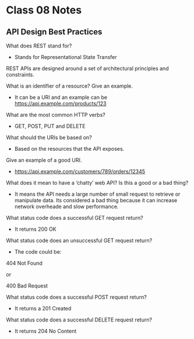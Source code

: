 # Class 08 Notes

## API Design Best Practices

What does REST stand for?

- Stands for Representational State Transfer

REST APIs are designed around a set of architectural principles and constraints.

What is an identifier of a resource? Give an example.

- It can be a URI and an example can be <https://api.example.com/products/123>

What are the most common HTTP verbs?

- GET, POST, PUT and DELETE

What should the URIs be based on?

- Based on the resources that the API exposes.

Give an example of a good URI.

- <https://api.example.com/customers/789/orders/12345>

What does it mean to have a ‘chatty’ web API? Is this a good or a bad thing?

- It means the API needs a large number of small request to retrieve or manipulate data. Its considered a bad thing because it can increase network overheade and slow performance.

What status code does a successful GET request return?

- It returns 200 OK

What status code does an unsuccessful GET request return?

- The code could be:

404 Not Found

or

400 Bad Request

What status code does a successful POST request return?

- It returns a 201 Created

What status code does a successful DELETE request return?

- It returns 204 No Content
